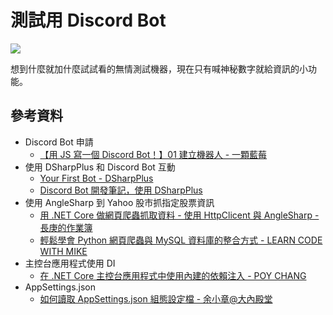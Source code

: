 ﻿# 測試用 Discord Bot 

![](https://i.imgur.com/FAYFPrz.png)

想到什麼就加什麼試試看的無情測試機器，現在只有喊神秘數字就給資訊的小功能。

## 參考資料

- Discord Bot 申請
  - [【用 JS 寫一個 Discord Bot！】01 建立機器人 - 一顆藍莓](https://b-l-u-e-b-e-r-r-y.github.io/post/DiscordBot01/)
- 使用 DSharpPlus 和 Discord Bot 互動
  - [Your First Bot - DSharpPlus](https://dsharpplus.github.io/articles/basics/bot_account.html)
  - [Discord Bot 開發筆記，使用 DSharpPlus](https://home.gamer.com.tw/creationDetail.php?sn=4724360)
- 使用 AngleSharp 到 Yahoo 股市抓指定股票資訊
  - [用 .NET Core 做網頁爬蟲抓取資料 - 使用 HttpClicent 與 AngleSharp - 長庚的作業簿](https://dannyliu.me/%E7%94%A8-net-core%E5%81%9A%E7%B6%B2%E9%A0%81%E7%88%AC%E8%9F%B2%E6%8A%93%E5%8F%96%E8%B3%87%E6%96%99-%E4%BD%BF%E7%94%A8httpclicent%E8%88%87anglesharp/)
  - [輕鬆學會 Python 網頁爬蟲與 MySQL 資料庫的整合方式 - LEARN CODE WITH MIKE](https://www.learncodewithmike.com/2020/08/python-scraper-integrate-with-mysql.html)
- 主控台應用程式使用 DI
  - [在 .NET Core 主控台應用程式中使用內建的依賴注入 - POY CHANG](https://blog.poychang.net/dotnet-core-console-app-with-dependency-injection/)
- AppSettings.json
  - [如何讀取 AppSettings.json 組態設定檔 - 余小章@大內殿堂](https://dotblogs.com.tw/yc421206/2020/06/28/how_to_read_config_appsettings_json_via_net_core_31)